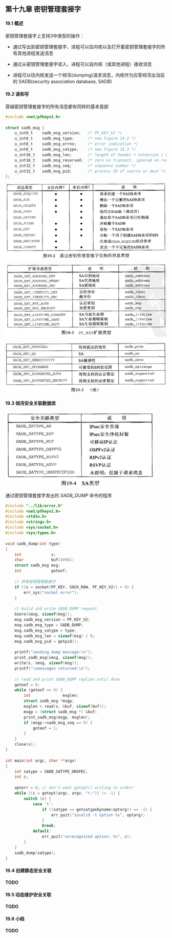 ## 第十九章 密钥管理套接字

#### 19.1 概述

密钥管理套接字上支持3中类型的操作：

- 通过写出到密钥管理套接字，进程可以往内核以及打开着密钥管理套接字的所有其他进程发送消息

- 通过从密钥管理套接字读入，进程可以自内核（或其他进程）接收消息

- 进程可以往内核发送一个倾泻(dumping)请求消息，内核作为应答倾泻出当前的 SADB(security association database, SADB)

#### 19.2 读和写

穿越密钥管理套接字的所有消息都有同样的基本首部

```c
#include <net/pfkeyv2.h>

struct sadb_msg {
    u_int8_t    sadb_msg_version;   /* PF_KEY_V2 */
    u_int8_t    sadb_msg_type;      /* see Figure 19.2 */
    u_int8_t    sadb_msg_errno;     /* error indication */
    u_int8_t    sadb_msg_satype;    /* see Figure 19.3 */
    u_int16_t   sadb_msg_len;       /* length of header + extension / 8 */
    u_int16_t   sadb_msg_reserved;  /* zero on transmit, ignored on receive */
    u_int32_t   sadb_msg_seq;       /* sequence number */
    u_int32_t   sadb_msg_pid;       /* process ID of source or dest */
};
```

![通过密钥管理套接字交换的消息类型](figure/19-2.png)

![PF\_KEY扩展类型](figure/19-3.1.png)

![PF\_KEY扩展类型（续）](figure/19-3.2.png)

#### 19.3 倾泻安全关联数据库

![SA类型](figure/19-4.png)

通过密钥管理套接字发出的 *SADB_DUMP* 命令的程序

```c
#include "../lib/error.h"
#include <net/pfkeyv2.h>
#include <stdio.h>
#include <strings.h>
#include <sys/socket.h>
#include <sys/types.h>

void sadb_dump(int type)
{
    int             s;
    char            buf[4096];
    struct sadb_msg msg;
    int             goteof;

    // 获取密钥管理套接字
    if ((s = socket(PF_KEY, SOCK_RAW, PF_KEY_V2)) < 0) {
        err_sys("socket error");
    }

    // build and write SADB_DUMP request
    bzero(&msg, sizeof(msg));
    msg.sadb_msg_version = PF_KEY_V2;
    msg.sadb_msg_type = SADB_DUMP;
    msg.sadb_msg_satype = type;
    msg.sadb_msg_len = sizeof(msg) / 8;
    msg.sadb_msg_pid = getpid();

    printf("sending dump message:\n");
    print_sadb_msg(&msg, sizeof(msg));
    write(s, &msg, sizeof(msg));
    printf("\nmessages returned:\n");

    // read and print SADB_DUMP replies until done
    goteof = 0;
    while (goteof == 0) {
        int              msglen;
        struct sadb_msg *msgp;
        msglen = read(s, &buf, sizeof(buf));
        msgp = (struct sadb_msg *) &buf;
        print_sadb_msg(msgp, msglen);
        if (msgp->sadb_msg_seq == 0) {
            goteof = 1;
        }
    }
    close(s);
}

int main(int argc, char **argv)
{
    int satype = SADB_SATYPE_UNSPEC;
    int c;

    opterr = 0; // don't want getopt() writing to srderr
    while ((c = getopt(argc, argv, "t:")) != -1) {
        switch (c) {
            case 't':
                if ((satype == getsatypebyname(optarg)) == -1) {
                    err_quit("invalid -t option %s", optarg);
                }
                break;
            default:
                err_quit("unrecognized option: %c", c);
        }
    }
    sadb_dump(satype);
}
```

#### 19.4 创建静态安全关联

**TODO**

#### 19.5 动态维护安全关联

**TODO**

#### 19.6 小结

**TODO**
